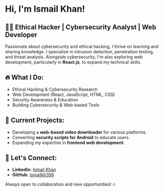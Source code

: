 # Hi, I'm Ismail Khan!

## 👨‍💻 Ethical Hacker | Cybersecurity Analyst | Web Developer

Passionate about cybersecurity and ethical hacking, I thrive on learning and sharing knowledge. I specialize in intrusion detection, penetration testing, and threat analysis. Alongside cybersecurity, I'm also exploring web development, particularly in **React.js**, to expand my technical skills.

## 🔥 What I Do:
- Ethical Hacking & Cybersecurity Research
- Web Development (React, JavaScript, HTML, CSS)
- Security Awareness & Education
- Building Cybersecurity & Web-based Tools

## 🚀 Current Projects:
- Developing a **web-based video downloader** for various platforms.
- Converting **security scripts for Android** to educate users.
- Expanding my expertise in **frontend web development**.

## 📢 Let's Connect:
- **LinkedIn:** [Ismail Khan](https://www.linkedin.com/in/ismail-khan-b678b0258/)
- **GitHub:** [Ismailkh356](https://github.com/Ismailkh356)

Always open to collaboration and new opportunities! 🔥

